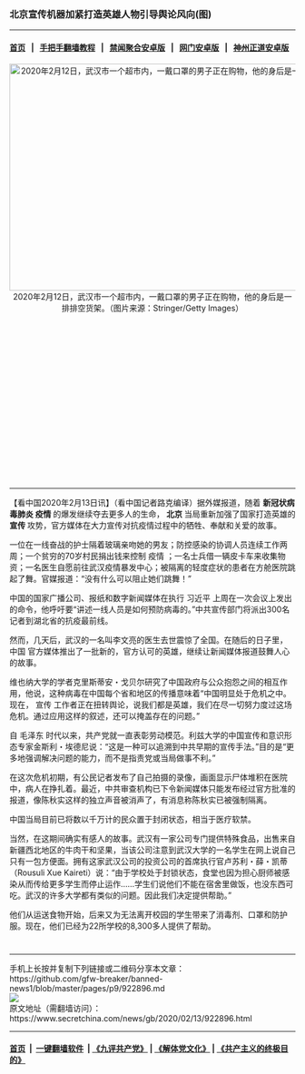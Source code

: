 ### 北京宣传机器加紧打造英雄人物引导舆论风向(图)
------------------------

#### [首页](https://github.com/gfw-breaker/banned-news1/blob/master/README.md) &nbsp;&nbsp;|&nbsp;&nbsp; [手把手翻墙教程](https://github.com/gfw-breaker/guides/wiki) &nbsp;&nbsp;|&nbsp;&nbsp; [禁闻聚合安卓版](https://github.com/gfw-breaker/bn-android) &nbsp;&nbsp;|&nbsp;&nbsp; [网门安卓版](https://github.com/oGate2/oGate) &nbsp;&nbsp;|&nbsp;&nbsp; [神州正道安卓版](https://github.com/SzzdOgate/update) 



<div class="article_right" style="fone-color:#000">
 <p style="text-align:center">
  <img alt="2020年2月12日，武汉市一个超市内，一戴口罩的男子正在购物，他的身后是一排排空货架。" src="https://img3.secretchina.com/pic/2020/2-13/p2626301a784115435-ss.jpg" style="height:400px; width:600px"/>
  <br>
   2020年2月12日，武汉市一个超市内，一戴口罩的男子正在购物，他的身后是一排排空货架。（图片来源：Stringer/Getty Images）
   <span id="hideid" name="hideid" style="color:red;display:none;">
    <span href="https://www.secretchina.com">
    </span>
   </span>
  </br>
 </p>
 <div id="txt-mid1-t21-2017">
  <ins class="adsbygoogle" data-ad-client="ca-pub-1276641434651360" data-ad-slot="2451032099" style="display:inline-block;width:336px;height:280px">
  </ins>
  

---


  </div>
 </div>
 <p>
  【看中国2020年2月13日讯】（看中国记者路克编译）据外媒报道，随着
  <strong>
   <span href="https://www.secretchina.com/news/gb/tag/新冠状病毒肺炎" target="_blank">
    新冠状病毒肺炎
   </span>
   疫情
  </strong>
  的爆发继续夺去更多人的生命，
  <strong>
   北京
  </strong>
  当局重新加强了国家打造英雄的
  <strong>
   宣传
  </strong>
  攻势，官方媒体在大力宣传对抗疫情过程中的牺牲、奉献和关爱的故事。
  <span id="hideid" name="hideid" style="color:red;display:none;">
   <span href="https://www.secretchina.com">
   </span>
  </span>
 </p>
 <p>
  一位在一线奋战的护士隔着玻璃亲吻她的男友；防控感染的协调人员连续工作两周；一个贫穷的70岁村民捐出钱来控制
  <span href="https://www.secretchina.com/news/gb/tag/疫情" target="_blank">
   疫情
  </span>
  ；一名士兵借一辆皮卡车来收集物资；一名医生自愿前往武汉疫情暴发中心；被隔离的轻度症状的患者在方舱医院跳起了舞。官媒报道：“没有什么可以阻止她们跳舞！”
 </p>
 <p>
  中国的国家广播公司、报纸和数字新闻媒体在执行
  <span href="https://www.secretchina.com/news/gb/tag/习近平" target="_blank">
   习近平
  </span>
  上周在一次会议上发出的命令，他呼吁要“讲述一线人员是如何预防病毒的。”中共宣传部门将派出300名记者到湖北省的抗疫最前线。
 </p>
 <p>
  然而，几天后，武汉的一名叫李文亮的医生去世震惊了全国。在随后的日子里，
  <span href="https://www.secretchina.com" target="_blank">
   中国
  </span>
  官方媒体推出了一批新的，官方认可的英雄，继续让新闻媒体报道鼓舞人心的故事。
 </p>
 <p>
  维也纳大学的学者克里斯蒂安・戈贝尔研究了中国政府与公众抱怨之间的相互作用，他说，这种病毒在中国每个省和地区的传播意味着“中国明显处于危机之中。现在，
  <span href="https://www.secretchina.com/news/gb/tag/宣传" target="_blank">
   宣传
  </span>
  工作者正在扭转舆论，说我们都是英雄，我们在尽一切努力度过这场危机。通过应用这样的叙述，还可以掩盖存在的问题。”
 </p>
 <p>
  自
  <span href="https://www.secretchina.com/news/gb/tag/毛泽东" target="_blank">
   毛泽东
  </span>
  时代以来，共产党就一直表彰劳动模范。利兹大学的中国宣传和意识形态专家金斯利・埃德尼说：“这是一种可以追溯到中共早期的宣传手法。”目的是“更多地强调解决问题的能力，而不是指责党或当局做事不利。”
 </p>
 <p>
  在这次危机初期，有公民记者发布了自己拍摄的录像，画面显示尸体堆积在医院中，病人在挣扎着。最近，中共审查机构已下令新闻媒体只能发布经过官方批准的报道，像陈秋实这样的独立声音被消声了，有消息称陈秋实已被强制隔离。
 </p>
 <p>
  中国当局目前已将数以千万计的民众置于封闭状态，相当于医疗软禁。
 </p>
 <p>
  当然，在这期间确实有感人的故事。武汉有一家公司专门提供特殊食品，出售来自新疆西北地区的牛肉干和坚果，当该公司注意到武汉大学的一名学生在网上说自己只有一包方便面。拥有这家武汉公司的投资公司的首席执行官卢苏利・薛・凯蒂（Rousuli Xue Kaireti）说：“由于学校处于封锁状态，食堂也因为担心厨师被感染从而传给更多学生而停止运作……学生们说他们不能在宿舍里做饭，也没东西可吃。武汉的许多大学都有类似的问题。因此我们决定提供帮助。”
 </p>
 <p>
  他们从运送食物开始，后来又为无法离开校园的学生带来了消毒剂、口罩和防护服。现在，他们已经为22所学校的8,300多人提供了帮助。
  <center>
   <div>
    <div id="txt-mid2-t22-2017" style="display: block;  max-height: 351px;  overflow: hidden;">
     <div id="SC-21xxx">
     </div>
     <ins class="adsbygoogle" data-ad-client="ca-pub-1276641434651360" data-ad-format="auto" data-ad-slot="4301710469" data-full-width-responsive="true" style="display:block">
     </ins>
    </div>
   </div>
  </center>
  <div style="padding-top:12px;">
  </div>
 </p>
</div>

<hr/>
手机上长按并复制下列链接或二维码分享本文章：<br/>
https://github.com/gfw-breaker/banned-news1/blob/master/pages/p9/922896.md <br/>
<a href='https://github.com/gfw-breaker/banned-news1/blob/master/pages/p9/922896.md'><img src='https://github.com/gfw-breaker/banned-news1/blob/master/pages/p9/922896.md.png'/></a> <br/>
原文地址（需翻墙访问）：https://www.secretchina.com/news/gb/2020/02/13/922896.html


------------------------
#### [首页](https://github.com/gfw-breaker/banned-news1/blob/master/README.md) &nbsp;|&nbsp; [一键翻墙软件](https://github.com/gfw-breaker/nogfw/blob/master/README.md) &nbsp;| [《九评共产党》](https://github.com/gfw-breaker/9ping.md/blob/master/README.md#九评之一评共产党是什么) | [《解体党文化》](https://github.com/gfw-breaker/jtdwh.md/blob/master/README.md) | [《共产主义的终极目的》](https://github.com/gfw-breaker/gczydzjmd.md/blob/master/README.md)


<img src='http://gfw-breaker.win/banned-news/pages/p9/922896.md' width='0px' height='0px'/>